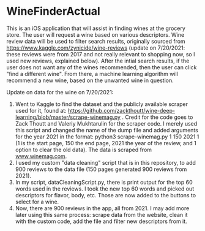 # WineFinderActual

This is an iOS application that will assist in finding wines at the grocery store. The user will request a wine based on various descriptors. Wine review data
will be used to filter search results, originally sourced from https://www.kaggle.com/zynicide/wine-reviews (update on 7/20/2021: these reviews were from 2017 and not really relevant to shopping now, so I used new reviews, explained below). After the intial search results, if the user does not
want any of the wines recommended, then the user can click "find a different wine". From there, a machine learning algorithm will recommend a new wine,
based on the unwanted wine in question.


Update on data for the wine on 7/20/2021:

1. Went to Kaggle to find the dataset and the publicly available scraper used for it, found at: https://github.com/zackthoutt/wine-deep-learning/blob/master/scrape-winemag.py . Credit for the code goes to Zack Thoutt and Valeriy Mukhtarulin for the scraper code. I merely used this script and changed the name of the dump file and added arguments for the year 2021 in the format: python3 scrape-winemag.py 1 150 2021 1 (1 is the start page, 150 the end page, 2021 the year of the review, and 1 option to clear the old data). The data is scraped from www.winemag.com. 
2. I used my custom "data cleaning" script that is in this repository, to add 900 reviews to the data file (150 pages generated 900 reviews from 2021).
3. In my script, dataCleaningScript.py, there is print output for the top 60 words used in the reviews. I took the new top 60 words and picked out descriptors for flavor, body, etc. Those are now added to the buttons to select for a wine. 
4. Now, there are 900 reviews in the app, all from 2021. I may add more later using this same process: scrape data from the website, clean it with the custom code, add the file and filter new descriptors from it.
